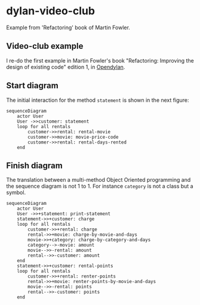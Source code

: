 # dylan-video-club
Example from 'Refactoring' book of Martin Fowler.

## Video-club example

I re-do the first example in Martin Fowler's book 
"Refactoring: Improving the design of existing code" 
edition 1, in [Opendylan][opendylan].

## Start diagram

The initial interaction for the method `statement` 
is shown in the next figure:

```mermaid
sequenceDiagram
    actor User
    User ->>customer: statement
    loop for all rentals
        customer->>rental: rental-movie
        customer->>movie: movie-price-code
        customer->>rental: rental-days-rented
    end
```

## Finish diagram

The translation between a multi-method Object Oriented
programming and the sequence diagram is not 1 to 1.
For instance `category` is not a class but a symbol.

```mermaid
sequenceDiagram
    actor User
    User ->>+statement: print-statement
    statement->>+customer: charge
    loop for all rentals
        customer->>+rental: charge
        rental->>+movie: charge-by-movie-and-days
        movie->>+category: charge-by-category-and-days
        category-->-movie: amount
        movie-->>-rental: amount
        rental-->>-customer: amount
    end
    statement->>+customer: rental-points
    loop for all rentals
        customer->>+rental: renter-points
        rental->>+movie: renter-points-by-movie-and-days
        movie-->>-rental: points
        rental-->>-customer: points 
    end
```

[opendylan]: https://opendylan.org